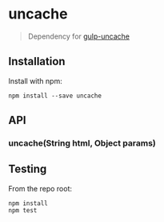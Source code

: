 # uncache
> Dependency for [gulp-uncache](https://github.com/elmccd/gulp-uncache)

## Installation

Install with npm:

```
npm install --save uncache
```


## API

### uncache(String html, Object params)


## Testing

From the repo root:

```
npm install
npm test
```
